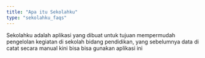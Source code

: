 ```yaml
---
title: "Apa itu Sekolahku"
type: "sekolahku_faqs"
---
```


Sekolahku adalah aplikasi yang dibuat untuk tujuan mempermudah pengelolan kegiatan di sekolah bidang pendidikan, yang sebelumnya data di catat secara manual kini bisa bisa gunakan aplikasi ini

